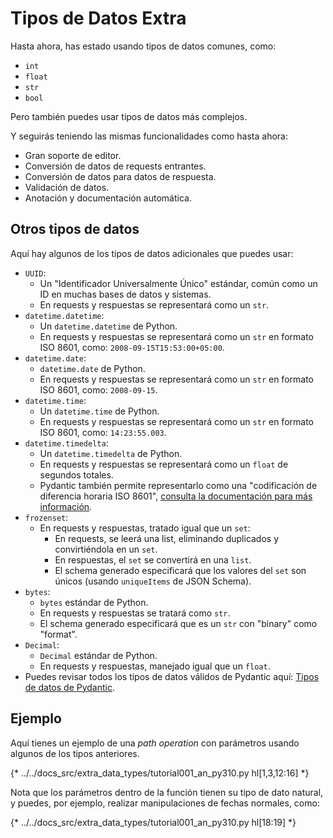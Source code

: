 # Tipos de Datos Extra

Hasta ahora, has estado usando tipos de datos comunes, como:

* `int`
* `float`
* `str`
* `bool`

Pero también puedes usar tipos de datos más complejos.

Y seguirás teniendo las mismas funcionalidades como hasta ahora:

* Gran soporte de editor.
* Conversión de datos de requests entrantes.
* Conversión de datos para datos de respuesta.
* Validación de datos.
* Anotación y documentación automática.

## Otros tipos de datos

Aquí hay algunos de los tipos de datos adicionales que puedes usar:

* `UUID`:
    * Un "Identificador Universalmente Único" estándar, común como un ID en muchas bases de datos y sistemas.
    * En requests y respuestas se representará como un `str`.
* `datetime.datetime`:
    * Un `datetime.datetime` de Python.
    * En requests y respuestas se representará como un `str` en formato ISO 8601, como: `2008-09-15T15:53:00+05:00`.
* `datetime.date`:
    * `datetime.date` de Python.
    * En requests y respuestas se representará como un `str` en formato ISO 8601, como: `2008-09-15`.
* `datetime.time`:
    * Un `datetime.time` de Python.
    * En requests y respuestas se representará como un `str` en formato ISO 8601, como: `14:23:55.003`.
* `datetime.timedelta`:
    * Un `datetime.timedelta` de Python.
    * En requests y respuestas se representará como un `float` de segundos totales.
    * Pydantic también permite representarlo como una "codificación de diferencia horaria ISO 8601", <a href="https://docs.pydantic.dev/latest/concepts/serialization/#custom-serializers" class="external-link" target="_blank">consulta la documentación para más información</a>.
* `frozenset`:
    * En requests y respuestas, tratado igual que un `set`:
        * En requests, se leerá una list, eliminando duplicados y convirtiéndola en un `set`.
        * En respuestas, el `set` se convertirá en una `list`.
        * El schema generado especificará que los valores del `set` son únicos (usando `uniqueItems` de JSON Schema).
* `bytes`:
    * `bytes` estándar de Python.
    * En requests y respuestas se tratará como `str`.
    * El schema generado especificará que es un `str` con "binary" como "format".
* `Decimal`:
    * `Decimal` estándar de Python.
    * En requests y respuestas, manejado igual que un `float`.
* Puedes revisar todos los tipos de datos válidos de Pydantic aquí: <a href="https://docs.pydantic.dev/latest/usage/types/types/" class="external-link" target="_blank">Tipos de datos de Pydantic</a>.

## Ejemplo

Aquí tienes un ejemplo de una *path operation* con parámetros usando algunos de los tipos anteriores.

{* ../../docs_src/extra_data_types/tutorial001_an_py310.py hl[1,3,12:16] *}

Nota que los parámetros dentro de la función tienen su tipo de dato natural, y puedes, por ejemplo, realizar manipulaciones de fechas normales, como:

{* ../../docs_src/extra_data_types/tutorial001_an_py310.py hl[18:19] *}
